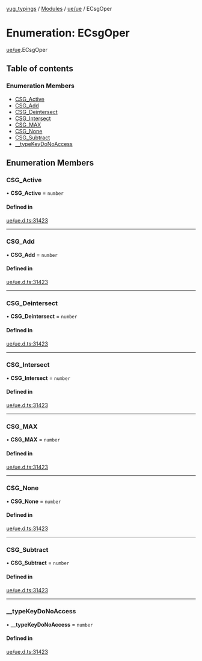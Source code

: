 [yug_typings](../README.md) / [Modules](../modules.md) / [ue/ue](../modules/ue_ue.md) / ECsgOper

# Enumeration: ECsgOper

[ue/ue](../modules/ue_ue.md).ECsgOper

## Table of contents

### Enumeration Members

- [CSG\_Active](ue_ue.ECsgOper.md#csg_active)
- [CSG\_Add](ue_ue.ECsgOper.md#csg_add)
- [CSG\_Deintersect](ue_ue.ECsgOper.md#csg_deintersect)
- [CSG\_Intersect](ue_ue.ECsgOper.md#csg_intersect)
- [CSG\_MAX](ue_ue.ECsgOper.md#csg_max)
- [CSG\_None](ue_ue.ECsgOper.md#csg_none)
- [CSG\_Subtract](ue_ue.ECsgOper.md#csg_subtract)
- [\_\_typeKeyDoNoAccess](ue_ue.ECsgOper.md#__typekeydonoaccess)

## Enumeration Members

### CSG\_Active

• **CSG\_Active** = `number`

#### Defined in

[ue/ue.d.ts:31423](https://github.com/YugMetaverse/yug_typings/blob/25cad34/ue/ue.d.ts#L31423)

___

### CSG\_Add

• **CSG\_Add** = `number`

#### Defined in

[ue/ue.d.ts:31423](https://github.com/YugMetaverse/yug_typings/blob/25cad34/ue/ue.d.ts#L31423)

___

### CSG\_Deintersect

• **CSG\_Deintersect** = `number`

#### Defined in

[ue/ue.d.ts:31423](https://github.com/YugMetaverse/yug_typings/blob/25cad34/ue/ue.d.ts#L31423)

___

### CSG\_Intersect

• **CSG\_Intersect** = `number`

#### Defined in

[ue/ue.d.ts:31423](https://github.com/YugMetaverse/yug_typings/blob/25cad34/ue/ue.d.ts#L31423)

___

### CSG\_MAX

• **CSG\_MAX** = `number`

#### Defined in

[ue/ue.d.ts:31423](https://github.com/YugMetaverse/yug_typings/blob/25cad34/ue/ue.d.ts#L31423)

___

### CSG\_None

• **CSG\_None** = `number`

#### Defined in

[ue/ue.d.ts:31423](https://github.com/YugMetaverse/yug_typings/blob/25cad34/ue/ue.d.ts#L31423)

___

### CSG\_Subtract

• **CSG\_Subtract** = `number`

#### Defined in

[ue/ue.d.ts:31423](https://github.com/YugMetaverse/yug_typings/blob/25cad34/ue/ue.d.ts#L31423)

___

### \_\_typeKeyDoNoAccess

• **\_\_typeKeyDoNoAccess** = `number`

#### Defined in

[ue/ue.d.ts:31423](https://github.com/YugMetaverse/yug_typings/blob/25cad34/ue/ue.d.ts#L31423)
